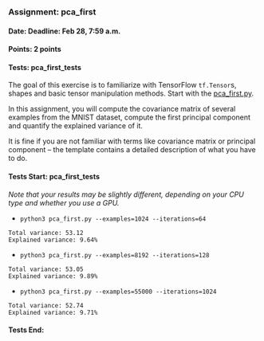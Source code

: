 ### Assignment: pca_first
#### Date: Deadline: Feb 28, 7:59 a.m.
#### Points: 2 points
#### Tests: pca_first_tests

The goal of this exercise is to familiarize with TensorFlow `tf.Tensor`s,
shapes and basic tensor manipulation methods. Start with the
[pca_first.py](https://github.com/ufal/npfl114/tree/master/labs/01/pca_first.py).

In this assignment, you will compute the covariance matrix of several examples
from the MNIST dataset, compute the first principal component and quantify
the explained variance of it.

It is fine if you are not familiar with terms like covariance matrix or
principal component – the template contains a detailed description of what
you have to do.

#### Tests Start: pca_first_tests
_Note that your results may be slightly different, depending on your CPU type and whether you use a GPU._
- `python3 pca_first.py --examples=1024 --iterations=64`
```
Total variance: 53.12
Explained variance: 9.64%
```
- `python3 pca_first.py --examples=8192 --iterations=128`
```
Total variance: 53.05
Explained variance: 9.89%
```
- `python3 pca_first.py --examples=55000 --iterations=1024`
```
Total variance: 52.74
Explained variance: 9.71%
```
#### Tests End:
